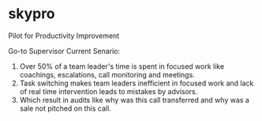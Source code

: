 # skypro
Pilot for Productivity Improvement


Go-to Supervisor
Current Senario: 
1.	Over 50% of a team leader's time is spent in focused work like coachings, escalations, call monitoring and meetings. 
2.	Task switching makes team leaders inefficient in focused work and lack of real time intervention leads to mistakes by advisors. 
3.	Which result in audits like why was this call transferred and why was a sale not pitched on this call.
